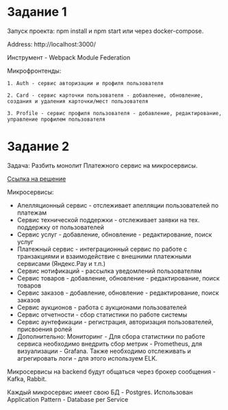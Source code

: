 # Задание 1
Запуск проекта: npm install и npm start или через docker-compose.

Address: http://localhost:3000/

Инструмент - Webpack Module Federation

Микрофронтенды:

    1. Auth - сервис авторизации и профиля пользователя

    2. Card - сервис карточки пользователя - добавление, обновление, создания и удаления карточки/мест пользователя

    3. Profile - сервис профиля пользователя - добавление, редактирование, управление профилем пользователя

# Задание 2

Задача: Разбить монолит Платежного сервис на микросервисы.

[Ссылка на решение](arch-sprint-1.drawio)

Микросервисы:
- Апелляционный сервис - отслеживает апелляции пользователей по платежам
- Сервис технической поддержки - отслеживает заявки на тех. поддержку от пользователей
- Сервис услуг - добавление, обновление - редактирование, поиск услуг
- Платежный сервис - интеграционный сервис по работе с транзакциями и взаимодействие с внешними платежными сервисами (Яндекс.Pay и т.п.)
- Сервис нотификаций - рассылка уведомлений пользователям
- Сервис товаров - добавление, обновление - редактирование, поиск товаров
- Сервис заказов - добавление, обновление - редактирование, поиск заказов
- Сервис аукционов - работа с аукционами пользователей
- Сервис отчетности - сбор статистики по работе системы
- Сервис аунтефикации - регистрация, авторизация пользователей, присвоения ролей
- Дополнительно: Мониторинг - Для сбора статистики по работе сервиса необходимо внедрить сбор метрик - Prometheus, для визуализации - Grafana. Также необходимо отслеживать и агрегировать логи - для этого используем ELK.

Микросервисы на backend будут общаться через брокер сообщения - Kafka, Rabbit.

Каждый микросервис имеет свою БД - Postgres. Использован Application Pattern - Database per Service
